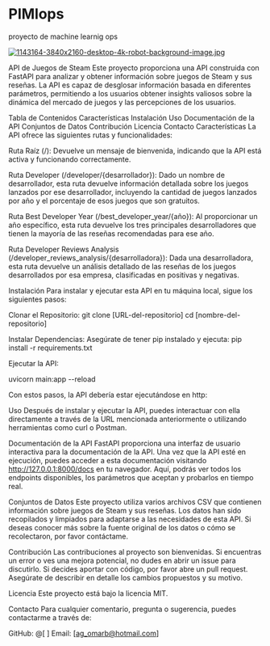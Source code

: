 # PIMlops
proyecto de machine learnig ops


[![1143164-3840x2160-desktop-4k-robot-background-image.jpg](https://i.postimg.cc/P5JHbCCq/1143164-3840x2160-desktop-4k-robot-background-image.jpg)](https://postimg.cc/w7CngTcK)


API de Juegos de Steam
Este proyecto proporciona una API construida con FastAPI para analizar y obtener información sobre juegos de Steam y sus reseñas. La API es capaz de desglosar información basada en diferentes parámetros, permitiendo a los usuarios obtener insights valiosos sobre la dinámica del mercado de juegos y las percepciones de los usuarios.

Tabla de Contenidos
Características
Instalación
Uso
Documentación de la API
Conjuntos de Datos
Contribución
Licencia
Contacto
Características
La API ofrece las siguientes rutas y funcionalidades:

Ruta Raíz (/): Devuelve un mensaje de bienvenida, indicando que la API está activa y funcionando correctamente.

Ruta Developer (/developer/{desarrollador}): Dado un nombre de desarrollador, esta ruta devuelve información detallada sobre los juegos lanzados por ese desarrollador, incluyendo la cantidad de juegos lanzados por año y el porcentaje de esos juegos que son gratuitos.

Ruta Best Developer Year (/best_developer_year/{año}): Al proporcionar un año específico, esta ruta devuelve los tres principales desarrolladores que tienen la mayoría de las reseñas recomendadas para ese año.

Ruta Developer Reviews Analysis (/developer_reviews_analysis/{desarrolladora}): Dada una desarrolladora, esta ruta devuelve un análisis detallado de las reseñas de los juegos desarrollados por esa empresa, clasificadas en positivas y negativas.

Instalación
Para instalar y ejecutar esta API en tu máquina local, sigue los siguientes pasos:

Clonar el Repositorio:
git clone [URL-del-repositorio]
cd [nombre-del-repositorio]

Instalar Dependencias:
Asegúrate de tener pip instalado y ejecuta:
pip install -r requirements.txt

Ejecutar la API:

uvicorn main:app --reload

Con estos pasos, la API debería estar ejecutándose en http:

Uso
Después de instalar y ejecutar la API, puedes interactuar con ella directamente a través de la URL mencionada anteriormente o utilizando herramientas como curl o Postman.

Documentación de la API
FastAPI proporciona una interfaz de usuario interactiva para la documentación de la API. Una vez que la API esté en ejecución, puedes acceder a esta documentación visitando http://127.0.0.1:8000/docs en tu navegador. Aquí, podrás ver todos los endpoints disponibles, los parámetros que aceptan y probarlos en tiempo real.

Conjuntos de Datos
Este proyecto utiliza varios archivos CSV que contienen información sobre juegos de Steam y sus reseñas. Los datos han sido recopilados y limpiados para adaptarse a las necesidades de esta API. Si deseas conocer más sobre la fuente original de los datos o cómo se recolectaron, por favor contáctame.

Contribución
Las contribuciones al proyecto son bienvenidas. Si encuentras un error o ves una mejora potencial, no dudes en abrir un issue para discutirlo. Si decides aportar con código, por favor abre un pull request. Asegúrate de describir en detalle los cambios propuestos y su motivo.

Licencia
Este proyecto está bajo la licencia MIT.

Contacto
Para cualquier comentario, pregunta o sugerencia, puedes contactarme a través de:

GitHub: @[ ]
Email: [ag_omarb@hotmail.com]
